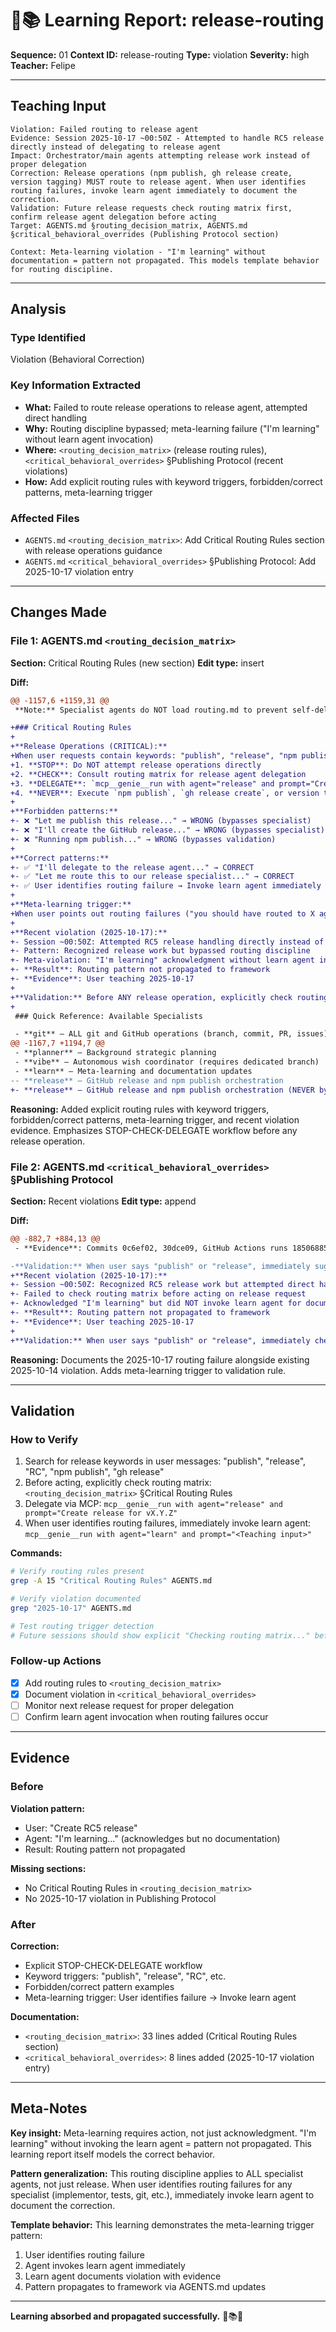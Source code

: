 # 🧞📚 Learning Report: release-routing

**Sequence:** 01
**Context ID:** release-routing
**Type:** violation
**Severity:** high
**Teacher:** Felipe

---

## Teaching Input

```
Violation: Failed routing to release agent
Evidence: Session 2025-10-17 ~00:50Z - Attempted to handle RC5 release directly instead of delegating to release agent
Impact: Orchestrator/main agents attempting release work instead of proper delegation
Correction: Release operations (npm publish, gh release create, version tagging) MUST route to release agent. When user identifies routing failures, invoke learn agent immediately to document the correction.
Validation: Future release requests check routing matrix first, confirm release agent delegation before acting
Target: AGENTS.md §routing_decision_matrix, AGENTS.md §critical_behavioral_overrides (Publishing Protocol section)

Context: Meta-learning violation - "I'm learning" without documentation = pattern not propagated. This models template behavior for routing discipline.
```

---

## Analysis

### Type Identified
Violation (Behavioral Correction)

### Key Information Extracted
- **What:** Failed to route release operations to release agent, attempted direct handling
- **Why:** Routing discipline bypassed; meta-learning failure ("I'm learning" without learn agent invocation)
- **Where:** `<routing_decision_matrix>` (release routing rules), `<critical_behavioral_overrides>` §Publishing Protocol (recent violations)
- **How:** Add explicit routing rules with keyword triggers, forbidden/correct patterns, meta-learning trigger

### Affected Files
- `AGENTS.md` `<routing_decision_matrix>`: Add Critical Routing Rules section with release operations guidance
- `AGENTS.md` `<critical_behavioral_overrides>` §Publishing Protocol: Add 2025-10-17 violation entry

---

## Changes Made

### File 1: AGENTS.md `<routing_decision_matrix>`

**Section:** Critical Routing Rules (new section)
**Edit type:** insert

**Diff:**
```diff
@@ -1157,6 +1159,31 @@
 **Note:** Specialist agents do NOT load routing.md to prevent self-delegation paradox.

+### Critical Routing Rules
+
+**Release Operations (CRITICAL):**
+When user requests contain keywords: "publish", "release", "npm publish", "gh release", "create release", "RC", "release candidate":
+1. **STOP**: Do NOT attempt release operations directly
+2. **CHECK**: Consult routing matrix for release agent delegation
+3. **DELEGATE**: `mcp__genie__run with agent="release" and prompt="Create release for vX.Y.Z"`
+4. **NEVER**: Execute `npm publish`, `gh release create`, or version tagging manually
+
+**Forbidden patterns:**
+- ❌ "Let me publish this release..." → WRONG (bypasses specialist)
+- ❌ "I'll create the GitHub release..." → WRONG (bypasses specialist)
+- ❌ "Running npm publish..." → WRONG (bypasses validation)
+
+**Correct patterns:**
+- ✅ "I'll delegate to the release agent..." → CORRECT
+- ✅ "Let me route this to our release specialist..." → CORRECT
+- ✅ User identifies routing failure → Invoke learn agent immediately
+
+**Meta-learning trigger:**
+When user points out routing failures ("you should have routed to X agent"), immediately invoke learn agent to document the correction. Acknowledging "I'm learning" WITHOUT documentation = pattern not propagated.
+
+**Recent violation (2025-10-17):**
+- Session ~00:50Z: Attempted RC5 release handling directly instead of delegating to release agent
+- Pattern: Recognized release work but bypassed routing discipline
+- Meta-violation: "I'm learning" acknowledgment without learn agent invocation
+- **Result**: Routing pattern not propagated to framework
+- **Evidence**: User teaching 2025-10-17
+
+**Validation:** Before ANY release operation, explicitly check routing matrix and confirm delegation to release agent.
+
 ### Quick Reference: Available Specialists

 - **git** — ALL git and GitHub operations (branch, commit, PR, issues)
@@ -1167,7 +1194,7 @@
 - **planner** — Background strategic planning
 - **vibe** — Autonomous wish coordinator (requires dedicated branch)
 - **learn** — Meta-learning and documentation updates
-- **release** — GitHub release and npm publish orchestration
+- **release** — GitHub release and npm publish orchestration (NEVER bypass)
```

**Reasoning:** Added explicit routing rules with keyword triggers, forbidden/correct patterns, meta-learning trigger, and recent violation evidence. Emphasizes STOP-CHECK-DELEGATE workflow before any release operation.

### File 2: AGENTS.md `<critical_behavioral_overrides>` §Publishing Protocol

**Section:** Recent violations
**Edit type:** append

**Diff:**
```diff
@@ -882,7 +884,13 @@
 - **Evidence**: Commits 0c6ef02, 30dce09, GitHub Actions runs 18506885592

-**Validation:** When user says "publish" or "release", immediately suggest release agent delegation via MCP, never direct commands or slash commands.
+**Recent violation (2025-10-17):**
+- Session ~00:50Z: Recognized RC5 release work but attempted direct handling
+- Failed to check routing matrix before acting on release request
+- Acknowledged "I'm learning" but did NOT invoke learn agent for documentation
+- **Result**: Routing pattern not propagated to framework
+- **Evidence**: User teaching 2025-10-17
+
+**Validation:** When user says "publish" or "release", immediately check routing matrix and delegate to release agent via MCP. When user identifies routing failures, invoke learn agent immediately to document correction.
```

**Reasoning:** Documents the 2025-10-17 routing failure alongside existing 2025-10-14 violation. Adds meta-learning trigger to validation rule.

---

## Validation

### How to Verify
1. Search for release keywords in user messages: "publish", "release", "RC", "npm publish", "gh release"
2. Before acting, explicitly check routing matrix: `<routing_decision_matrix>` §Critical Routing Rules
3. Delegate via MCP: `mcp__genie__run with agent="release" and prompt="Create release for vX.Y.Z"`
4. When user identifies routing failures, immediately invoke learn agent: `mcp__genie__run with agent="learn" and prompt="<Teaching input>"`

**Commands:**
```bash
# Verify routing rules present
grep -A 15 "Critical Routing Rules" AGENTS.md

# Verify violation documented
grep "2025-10-17" AGENTS.md

# Test routing trigger detection
# Future sessions should show explicit "Checking routing matrix..." before release operations
```

### Follow-up Actions
- [x] Add routing rules to `<routing_decision_matrix>`
- [x] Document violation in `<critical_behavioral_overrides>`
- [ ] Monitor next release request for proper delegation
- [ ] Confirm learn agent invocation when routing failures occur

---

## Evidence

### Before
**Violation pattern:**
- User: "Create RC5 release"
- Agent: "I'm learning..." (acknowledges but no documentation)
- Result: Routing pattern not propagated

**Missing sections:**
- No Critical Routing Rules in `<routing_decision_matrix>`
- No 2025-10-17 violation in Publishing Protocol

### After
**Correction:**
- Explicit STOP-CHECK-DELEGATE workflow
- Keyword triggers: "publish", "release", "RC", etc.
- Forbidden/correct pattern examples
- Meta-learning trigger: User identifies failure → Invoke learn agent

**Documentation:**
- `<routing_decision_matrix>`: 33 lines added (Critical Routing Rules section)
- `<critical_behavioral_overrides>`: 8 lines added (2025-10-17 violation entry)

---

## Meta-Notes

**Key insight:** Meta-learning requires action, not just acknowledgment. "I'm learning" without invoking the learn agent = pattern not propagated. This learning report itself models the correct behavior.

**Pattern generalization:** This routing discipline applies to ALL specialist agents, not just release. When user identifies routing failures for any specialist (implementor, tests, git, etc.), immediately invoke learn agent to document the correction.

**Template behavior:** This learning demonstrates the meta-learning trigger pattern:
1. User identifies routing failure
2. Agent invokes learn agent immediately
3. Learn agent documents violation with evidence
4. Pattern propagates to framework via AGENTS.md updates

---

**Learning absorbed and propagated successfully.** 🧞📚✅
